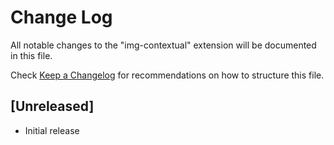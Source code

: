 # Change Log

All notable changes to the "img-contextual" extension will be documented in this file.

Check [Keep a Changelog](http://keepachangelog.com/) for recommendations on how to structure this file.

## [Unreleased]

- Initial release